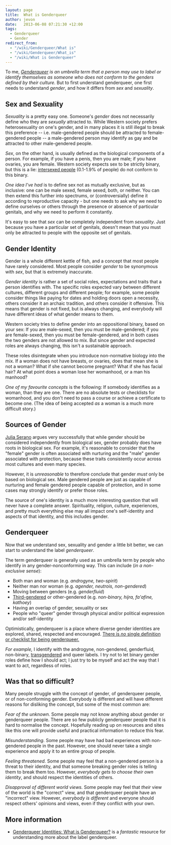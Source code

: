 ```yaml
---
layout: page
title:  What is Genderqueer
author: jevon
date:   2013-06-08 07:21:30 +12:00
tags:
  - Genderqueer
  - Gender
redirect_from:
  - "/wiki/Genderqueer/What is"
  - "/wiki/Genderqueer/What_is"
  - "/wiki/What is Genderqueer"
---
```


To me, _*[Genderqueer](../Genderqueer.md)* is an umbrella term that a person may use to label or identify themselves as someone who does not conform to the _genders_ defined by their culture._ But to first understand genderqueer, one first needs to understand _gender_, and how it differs from _sex_ and _sexuality_.

## Sex and Sexuality
*Sexuality* is a pretty easy one. Someone's _gender_ does not necessarily define who they are _sexually_ attracted to. While Western society prefers heterosexuality on one's gender, and in many places it is still illegal to break this preference -- i.e. male-gendered people should be attracted to female-gendered people -- a male-gendered person may identify as gay and be attracted to other male-gendered people.

*Sex*, on the other hand, is usually defined as the biological components of a person. For example, if you have a penis, then you are male; if you have ovaries, you are female. Western society expects sex to be strictly binary, but this is a lie: <a href="http://en.wikipedia.org/wiki/Intersex">intersexed people</a> (0.1-1.9% of people) do not conform to this binary.

*One idea I've had* is to define sex not as mutually exclusive, but as inclusive: one can be male sexed, female sexed, both, or neither. You can then extend this further into spectrums, or (controversially) define it according to reproductive capacity - but one needs to ask why we need to define ourselves or others through the presence or absence of particular genitals, and why we need to perform it constantly.

It's easy to see that _sex_ can be completely independent from _sexuality_. Just because you have a particular set of genitals, doesn't mean that you must only be attracted to people with the opposite set of genitals.

## Gender Identity
Gender is a whole different kettle of fish, and a concept that most people have rarely considered. Most people consider _gender_ to be synonymous with _sex_, but that is extremely inaccurate.

_Gender identity_ is rather a set of social roles, expectations and traits that a person identifies with. The specific roles expected vary between different cultures, different groups and different people; for example, some people consider things like paying for dates and holding doors open a necessity, others consider it an archaic tradition, and others consider it offensive. This means that gender is not fixed, but is always changing, and everybody will have different ideas of what gender means to them.

Western society tries to define gender into an oppositional binary, based on your sex: If you are male-sexed, then you must be male-gendered; if you are female-sexed, then you must be female-gendered, and in both cases the two genders are not allowed to mix. But since gender and expected roles are always changing, this isn't a sustainable approach.

These roles disintegrate when you introduce non-normative biology into the mix. If a woman does not have breasts, or ovaries, does that mean she is not a woman? What if she cannot become pregnant? What if she has facial hair? At what point does a woman lose her womanhood, or a man his manhood?

*One of my favourite concepts* is the following: If somebody identifies as a woman, than they are one. There are no absolute tests or checklists for womanhood, and you don't need to pass a course or achieve a certificate to become one. (The idea of being accepted _as_ a woman is a much more difficult story.)

## Sources of Gender
[Julia Serano](genderqueer/resources.md) argues very successfully that while gender should be considered independently from biological sex, gender probably does have roots in biological sex. For example, it's reasonable to consider that the "female" gender is often associated with nurturing and the "male" gender associated with protection, because these traits consistently occur across most cultures and even many species.

However, it is _unreasonable_ to therefore conclude that gender _must_ only be based on biological sex. Male gendered people are just as capable of nurturing and female gendered people capable of protection, and in some cases may strongly identify or prefer those roles.

The source of one's identity is a much more interesting question that will never have a complete answer. Spirituality, religion, culture, experiences, and pretty much everything else may all impact one's self-identity and aspects of that identity, and this includes gender.

## Genderqueer
Now that we understand sex, sexuality and gender a little bit better, we can start to understand the label _genderqueer_.

The term genderqueer is generally used as an umbrella term by people who identify in any gender-nonconforming way. This can include (*in a non-exclusive sense*):

* Both man and woman (e.g. _androgyne, two-spirit_)
* Neither man nor woman (e.g. _agender, neutrois, non-gendered_)
* Moving between genders (e.g. _genderfluid_)
* <a href="http://en.wikipedia.org/wiki/Third_gender">Third-gendered</a> or other-gendered (e.g. _non-binary, hijra, fa'afine, kathoey_)
* Having an overlap of gender, sexuality or sex
* People who "queer" gender through physical and/or political expression and/or self-identity

Optimistically, genderqueer is a place where diverse gender identities are explored, shared, respected and encouraged. [There is *no* single definition or checklist for being genderqueer.](genderqueer/am-i-.md)

*For example,* I identify with the androgyne, non-gendered, genderfluid, non-binary, [transgendered](genderqueer/transgender.md) and queer labels. I try not to let binary gender roles define how I should act; I just try to be myself and act the way that I want to act, regardless of roles.

## Was that so difficult?
Many people struggle with the concept of gender, of genderqueer people, or of non-conforming gender. Everybody is different and will have different reasons for disliking the concept, but some of the most common are:

*Fear of the unknown.* Some people may not know anything about gender or genderqueer people. There are so few publicly genderqueer people that it is hard to normalise the concept. Hopefully reading up on resources and sites like this one will provide useful and practical information to reduce this fear.

*Misunderstanding.* Some people may have had bad experiences with non-gendered people in the past. However, one should never take a single experience and apply it to an entire group of people.

*Feeling threatened.* Some people may feel that a non-gendered person is a threat to their identity, and that someone breaking gender roles is telling them to break them too. However, _everybody gets to choose their own identity_, and should respect the identities of others.

*Disapproval of different world views.* Some people may feel that _their_ view of the world is the "correct" view, and that genderqueer people have an "incorrect" view. However, _everybody is different_ and everyone should respect others' opinions and views, even if they conflict with your own.

## More information

* <a href="http://genderqueerid.com/what-is-gq">Genderqueer Identities: What is Genderqueer?</a> is a _fantastic_ resource for understanding more about the label genderqueer.
